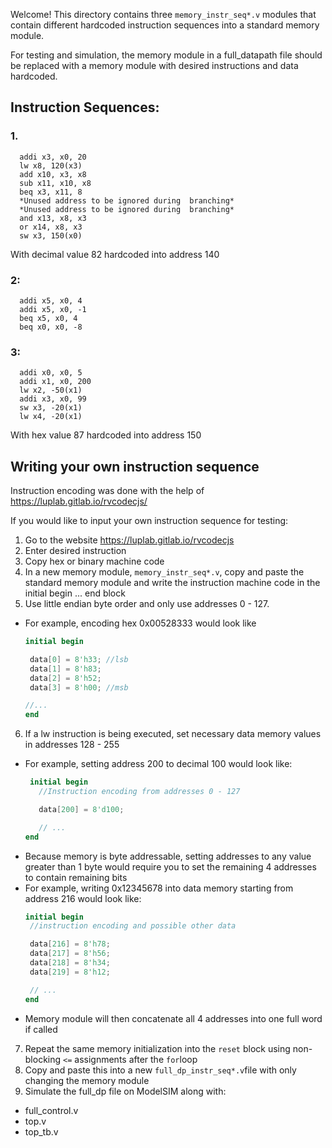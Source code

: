 Welcome!
This directory contains three ```memory_instr_seq*.v``` modules that contain different hardcoded instruction sequences into a standard memory module. 

For testing and simulation, the memory module in a full_datapath file should  be replaced with a memory module with desired instructions and data hardcoded.

## Instruction Sequences:
 ### 1.
``` assembly
  addi x3, x0, 20
  lw x8, 120(x3)
  add x10, x3, x8
  sub x11, x10, x8
  beq x3, x11, 8
  *Unused address to be ignored during  branching*
  *Unused address to be ignored during  branching*
  and x13, x8, x3
  or x14, x8, x3
  sw x3, 150(x0)
 ```
  With decimal value 82 hardcoded into address 140
  
### 2:
``` assembly
  addi x5, x0, 4
  addi x5, x0, -1
  beq x5, x0, 4
  beq x0, x0, -8
```
### 3:
``` assembly
  addi x0, x0, 5
  addi x1, x0, 200
  lw x2, -50(x1)
  addi x3, x0, 99
  sw x3, -20(x1)
  lw x4, -20(x1)
```
  With hex value 87 hardcoded into address 150

## Writing your own instruction sequence

Instruction encoding was done with the help of https://luplab.gitlab.io/rvcodecjs/

If you would like to input your own instruction sequence for testing:
1. Go to the website https://luplab.gitlab.io/rvcodecjs
2. Enter desired instruction
3. Copy hex or binary machine code
4. In a new memory module, ```memory_instr_seq*.v```, copy and paste the standard memory module and write the instruction machine code in the initial begin ... end block
5. Use little endian byte order and only use addresses 0 - 127.
 - For example, encoding hex 0x00528333 would look like
     ``` verilog
     initial begin
     
      data[0] = 8'h33; //lsb
      data[1] = 8'h83;
      data[2] = 8'h52;
      data[3] = 8'h00; //msb
     
     //...
     end
     ```
6. If a lw instruction is being executed, set necessary data memory values in addresses 128 - 255
 - For example, setting address 200 to decimal 100 would look like:
    ``` verilog
     initial begin
       //Instruction encoding from addresses 0 - 127 

       data[200] = 8'd100;
    
       // ...
    end
 - Because memory is byte addressable, setting addresses to any value greater than 1 byte would require you to set the remaining 4 addresses to contain remaining bits
  - For example, writing 0x12345678 into data memory starting from address 216 would look like:
      ``` verilog
      initial begin
       //instruction encoding and possible other data

       data[216] = 8'h78;
       data[217] = 8'h56;
       data[218] = 8'h34;
       data[219] = 8'h12;

       // ...
      end
   - Memory module will then concatenate all 4 addresses into one full word if called

7. Repeat the same memory initialization into the ```reset``` block using non-blocking ``` <= ``` assignments after the ```for```loop
8. Copy and paste this into a new ```full_dp_instr_seq*.v```file with only changing the memory module
9. Simulate the full_dp file on ModelSIM along with:
 - full_control.v
 - top.v
 - top_tb.v

